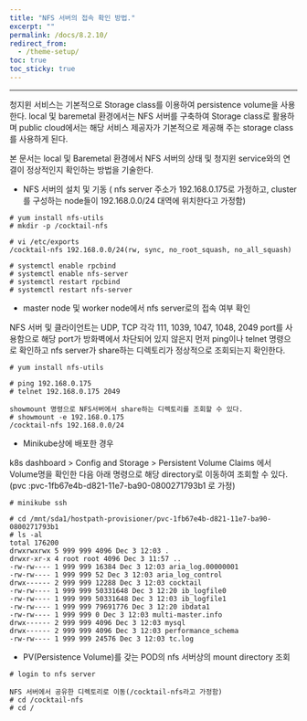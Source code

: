 ```yaml
---
title: "NFS 서버의 접속 확인 방법."
excerpt: ""
permalink: /docs/8.2.10/
redirect_from:
  - /theme-setup/
toc: true
toc_sticky: true
---
```


---
청지윈 서비스는 기본적으로 Storage class를 이용하여 persistence volume을 사용한다. local 및 baremetal 환경에서는 NFS 서버를 구축하여 Storage class로 활용하며 public cloud에서는 해당 서비스 제공자가 기본적으로 제공해 주는 storage class를 사용하게 된다.

본 문서는 local 및 Baremetal 환경에서 NFS 서버의 상태 및 청지윈 service와의 연결이 정상적인지 확인하는 방법을 기술한다.

* NFS 서버의 설치 및 기동 \( nfs server 주소가 192.168.0.175로 가정하고, cluster를 구성하는 node들이 192.168.0.0/24 대역에 위치한다고 가정함\)

```
# yum install nfs-utils
# mkdir -p /cocktail-nfs

# vi /etc/exports
/cocktail-nfs 192.168.0.0/24(rw, sync, no_root_squash, no_all_squash)

# systemctl enable rpcbind
# systemctl enable nfs-server
# systemctl restart rpcbind
# systemctl restart nfs-server
```

* master node 및 worker node에서 nfs server로의 접속 여부 확인

NFS 서버 및 클라이언트는 UDP, TCP 각각 111, 1039, 1047, 1048, 2049 port를 사용함으로 해당 port가 방화벽에서 차단되어 있지 않은지 먼저 ping이나 telnet 명령으로 확인하고 nfs server가 share하는 디렉토리가 정상적으로 조회되는지 확인한다.

```
# yum install nfs-utils

# ping 192.168.0.175
# telnet 192.168.0.175 2049

showmount 명령으로 NFS서버에서 share하는 디렉토리를 조회할 수 있다.
# showmount -e 192.168.0.175
/cocktail-nfs 192.168.0.0/24
```

* Minikube상에 배포한 경우

k8s dashboard &gt; Config and Storage &gt; Persistent Volume Claims 에서 Volume명을 확인한 다음 아래 명령으로 해당 directory로 이동하여 조회할 수 있다. \(pvc :pvc-1fb67e4b-d821-11e7-ba90-0800271793b1 로 가정\)

```
# minikube ssh

# cd /mnt/sda1/hostpath-provisioner/pvc-1fb67e4b-d821-11e7-ba90-0800271793b1
# ls -al
total 176200
drwxrwxrwx 5 999 999 4096 Dec 3 12:03 .
drwxr-xr-x 4 root root 4096 Dec 3 11:57 ..
-rw-rw---- 1 999 999 16384 Dec 3 12:03 aria_log.00000001
-rw-rw---- 1 999 999 52 Dec 3 12:03 aria_log_control
drwx------ 2 999 999 12288 Dec 3 12:03 cocktail
-rw-rw---- 1 999 999 50331648 Dec 3 12:20 ib_logfile0
-rw-rw---- 1 999 999 50331648 Dec 3 12:03 ib_logfile1
-rw-rw---- 1 999 999 79691776 Dec 3 12:20 ibdata1
-rw-rw---- 1 999 999 0 Dec 3 12:03 multi-master.info
drwx------ 2 999 999 4096 Dec 3 12:03 mysql
drwx------ 2 999 999 4096 Dec 3 12:03 performance_schema
-rw-rw---- 1 999 999 24576 Dec 3 12:03 tc.log
```

* PV\(Persistence Volume\)를 갖는 POD의 nfs 서버상의 mount directory 조회

```
# login to nfs server

NFS 서버에서 공유한 디렉토리로 이동(/cocktail-nfs라고 가정함)
# cd /cocktail-nfs
# cd /
```
